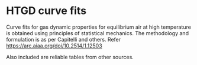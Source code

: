# HTGD curve fits



Curve fits for gas dynamic properties for equilibrium air at high temperature is obtained using principles of statistical mechanics. The methodology and formulation is as per Capitelli and others. Refer https://arc.aiaa.org/doi/10.2514/1.12503 



Also included are reliable tables from other sources. 
